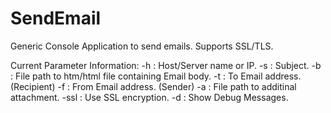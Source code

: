 # SendEmail
Generic Console Application to send emails. Supports SSL/TLS.

Current Parameter Information:
  -h   :  Host/Server name or IP.
  -s   :   Subject.
  -b   :  File path to htm/html file containing Email body.
  -t   :  To Email address. (Recipient)
  -f   :  From Email address. (Sender)
  -a   :  File path to additinal attachment.
  -ssl :  Use SSL encryption.
  -d   :  Show Debug Messages.
